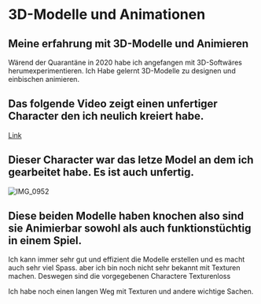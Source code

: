 # 3D-Modelle und Animationen
## Meine erfahrung mit 3D-Modelle und Animieren

Wärend der Quarantäne in 2020 habe ich angefangen mit 3D-Softwäres herumexperimentieren.
Ich Habe gelernt 3D-Modelle zu designen und einbischen animieren.

## Das folgende Video zeigt einen unfertiger Character den ich neulich kreiert habe.
[Link](https://drive.google.com/file/d/1KIjPfwn8ecR6puJoOeib4tJDZkymqzJR/view?usp=sharing)

## Dieser Character war das letze Model an dem ich gearbeitet habe. Es ist auch unfertig.
![IMG_0952](https://user-images.githubusercontent.com/111045576/185333999-0cb28ab1-bc28-4535-b6aa-e3d673d4327f.PNG)

## Diese beiden Modelle haben knochen also sind sie Animierbar sowohl als auch funktionstüchtig in einem Spiel.

Ich kann immer sehr gut und effizient die Modelle erstellen und es macht auch sehr viel Spass.
aber ich bin noch nicht sehr bekannt mit Texturen machen. Deswegen sind die vorgegebenen Charactere
Texturenloss

Ich habe noch einen langen Weg mit Texturen und andere wichtige Sachen.
